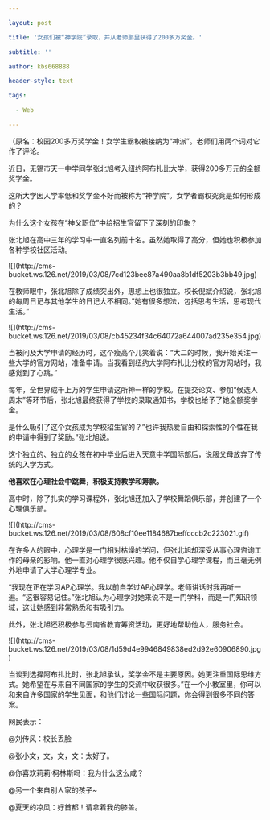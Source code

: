 ---
layout: post
title: '女孩们被“神学院”录取，并从老师那里获得了200多万奖金。'
subtitle: ''
author: kbs668888
header-style: text
tags:
  - Web
---
（原名：校园200多万奖学金！女学生霸权被接纳为“神派”。老师们用两个词对它作了评论。

近日，无锡市天一中学同学张北旭考入纽约阿布扎比大学，获得200多万元的全额奖学金。

这所大学因入学率低和奖学金不好而被称为“神学院”。女学者霸权究竟是如何形成的？

为什么这个女孩在“神父职位”中给招生官留下了深刻的印象？

张北旭在高中三年的学习中一直名列前十名。虽然她取得了高分，但她也积极参加各种学校社区活动。

![](http://cms-
bucket.ws.126.net/2019/03/08/7cd123bee87a490aa8b1df5203b3bb49.jpg)

在教师眼中，张北旭除了成绩突出外，思想上也很独立。校长倪斌介绍说，张北旭的每周日记与其他学生的日记大不相同。”她有很多想法，包括思考生活，思考现代生活。”

![](http://cms-
bucket.ws.126.net/2019/03/08/cb45234f34c64072a644007ad235e354.jpg)

当被问及大学申请的经历时，这个瘦高个儿笑着说：“大二的时候，我开始关注一些大学的官方网站，准备申请。当我看到纽约大学阿布扎比分校的官方网站时，我感觉到了心跳。”

每年，全世界成千上万的学生申请这所神一样的学校。在提交论文、参加“候选人周末”等环节后，张北旭最终获得了学校的录取通知书，学校也给予了她全额奖学金。

是什么吸引了这个女孩成为学校招生官的？”也许我热爱自由和探索性的个性在我的申请中得到了奖励。”张北旭说。

这个独立的、独立的女孩在初中毕业后进入天意中学国际部后，说服父母放弃了传统的入学方式。

 **他喜欢在心理社会中跳舞，积极支持教学和筹款。**

高中时，除了扎实的学习课程外，张北旭还加入了学校舞蹈俱乐部，并创建了一个心理俱乐部。

![](http://cms-
bucket.ws.126.net/2019/03/08/608cf10ee1184687beffcccb2c223021.gif)

在许多人的眼中，心理学是一门相对枯燥的学问，但张北旭却深受从事心理咨询工作的母亲的影响。他一直对心理学很感兴趣。他不仅自学心理学课程，而且毫无例外地申请了大学心理学专业。

“我现在正在学习AP心理学。我以前自学过AP心理学。老师讲话时我再听一遍。“这很容易记住。”张北旭认为心理学对她来说不是一门学科，而是一门知识领域，这让她感到非常熟悉和有吸引力。

此外，张北旭还积极参与云南省教育筹资活动，更好地帮助他人，服务社会。

![](http://cms-
bucket.ws.126.net/2019/03/08/1d59d4e9946849838ed2d92e60906890.jpg)

当谈到选择阿布扎比时，张北旭承认，奖学金不是主要原因。她更注重国际思维方式。她希望在与来自不同国家的学生的交流中收获很多。”在一个小教室里，你可以和来自许多国家的学生见面，和他们讨论一些国际问题，你会得到很多不同的答案。

网民表示：

@刘传风：校长丢脸

@张小文，文，文，文：太好了。

@你喜欢莉莉·柯林斯吗：我为什么这么咸？

@另一个来自别人家的孩子~

@夏天的凉风：好首都！请拿着我的膝盖。

